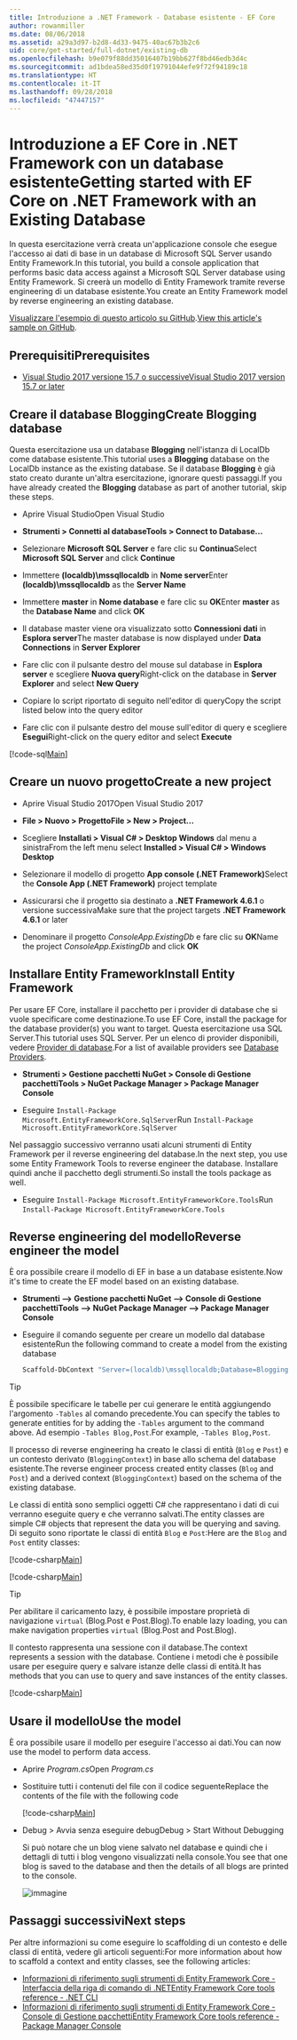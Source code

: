 ```yaml
---
title: Introduzione a .NET Framework - Database esistente - EF Core
author: rowanmiller
ms.date: 08/06/2018
ms.assetid: a29a3d97-b2d8-4d33-9475-40ac67b3b2c6
uid: core/get-started/full-dotnet/existing-db
ms.openlocfilehash: b9e079f88dd35016407b19bb627f8bd46edb3d4c
ms.sourcegitcommit: ad1bdea58ed35d0f19791044efe9f72f94189c18
ms.translationtype: HT
ms.contentlocale: it-IT
ms.lasthandoff: 09/28/2018
ms.locfileid: "47447157"
---
```

# <a name="getting-started-with-ef-core-on-net-framework-with-an-existing-database"></a><span data-ttu-id="20362-102">Introduzione a EF Core in .NET Framework con un database esistente</span><span class="sxs-lookup"><span data-stu-id="20362-102">Getting started with EF Core on .NET Framework with an Existing Database</span></span>

<span data-ttu-id="20362-103">In questa esercitazione verrà creata un'applicazione console che esegue l'accesso ai dati di base in un database di Microsoft SQL Server usando Entity Framework.</span><span class="sxs-lookup"><span data-stu-id="20362-103">In this tutorial, you build a console application that performs basic data access against a Microsoft SQL Server database using Entity Framework.</span></span> <span data-ttu-id="20362-104">Si creerà un modello di Entity Framework tramite reverse engineering di un database esistente.</span><span class="sxs-lookup"><span data-stu-id="20362-104">You create an Entity Framework model by reverse engineering an existing database.</span></span>

<span data-ttu-id="20362-105">[Visualizzare l'esempio di questo articolo su GitHub](https://github.com/aspnet/EntityFramework.Docs/tree/master/samples/core/GetStarted/FullNet/ConsoleApp.ExistingDb).</span><span class="sxs-lookup"><span data-stu-id="20362-105">[View this article's sample on GitHub](https://github.com/aspnet/EntityFramework.Docs/tree/master/samples/core/GetStarted/FullNet/ConsoleApp.ExistingDb).</span></span>

## <a name="prerequisites"></a><span data-ttu-id="20362-106">Prerequisiti</span><span class="sxs-lookup"><span data-stu-id="20362-106">Prerequisites</span></span>

* [<span data-ttu-id="20362-107">Visual Studio 2017 versione 15.7 o successive</span><span class="sxs-lookup"><span data-stu-id="20362-107">Visual Studio 2017 version 15.7 or later</span></span>](https://www.visualstudio.com/downloads/)

## <a name="create-blogging-database"></a><span data-ttu-id="20362-108">Creare il database Blogging</span><span class="sxs-lookup"><span data-stu-id="20362-108">Create Blogging database</span></span>

<span data-ttu-id="20362-109">Questa esercitazione usa un database **Blogging** nell'istanza di LocalDb come database esistente.</span><span class="sxs-lookup"><span data-stu-id="20362-109">This tutorial uses a **Blogging** database on the LocalDb instance as the existing database.</span></span> <span data-ttu-id="20362-110">Se il database **Blogging** è già stato creato durante un'altra esercitazione, ignorare questi passaggi.</span><span class="sxs-lookup"><span data-stu-id="20362-110">If you have already created the **Blogging** database as part of another tutorial, skip these steps.</span></span>

* <span data-ttu-id="20362-111">Aprire Visual Studio</span><span class="sxs-lookup"><span data-stu-id="20362-111">Open Visual Studio</span></span>

* <span data-ttu-id="20362-112">**Strumenti > Connetti al database**</span><span class="sxs-lookup"><span data-stu-id="20362-112">**Tools > Connect to Database...**</span></span>

* <span data-ttu-id="20362-113">Selezionare **Microsoft SQL Server** e fare clic su **Continua**</span><span class="sxs-lookup"><span data-stu-id="20362-113">Select **Microsoft SQL Server** and click **Continue**</span></span>

* <span data-ttu-id="20362-114">Immettere **(localdb)\mssqllocaldb** in **Nome server**</span><span class="sxs-lookup"><span data-stu-id="20362-114">Enter **(localdb)\mssqllocaldb** as the **Server Name**</span></span>

* <span data-ttu-id="20362-115">Immettere **master** in **Nome database** e fare clic su **OK**</span><span class="sxs-lookup"><span data-stu-id="20362-115">Enter **master** as the **Database Name** and click **OK**</span></span>

* <span data-ttu-id="20362-116">Il database master viene ora visualizzato sotto **Connessioni dati** in **Esplora server**</span><span class="sxs-lookup"><span data-stu-id="20362-116">The master database is now displayed under **Data Connections** in **Server Explorer**</span></span>

* <span data-ttu-id="20362-117">Fare clic con il pulsante destro del mouse sul database in **Esplora server** e scegliere **Nuova query**</span><span class="sxs-lookup"><span data-stu-id="20362-117">Right-click on the database in **Server Explorer** and select **New Query**</span></span>

* <span data-ttu-id="20362-118">Copiare lo script riportato di seguito nell'editor di query</span><span class="sxs-lookup"><span data-stu-id="20362-118">Copy the script listed below into the query editor</span></span>

* <span data-ttu-id="20362-119">Fare clic con il pulsante destro del mouse sull'editor di query e scegliere **Esegui**</span><span class="sxs-lookup"><span data-stu-id="20362-119">Right-click on the query editor and select **Execute**</span></span>

[!code-sql[Main](../_shared/create-blogging-database-script.sql)]

## <a name="create-a-new-project"></a><span data-ttu-id="20362-120">Creare un nuovo progetto</span><span class="sxs-lookup"><span data-stu-id="20362-120">Create a new project</span></span>

* <span data-ttu-id="20362-121">Aprire Visual Studio 2017</span><span class="sxs-lookup"><span data-stu-id="20362-121">Open Visual Studio 2017</span></span>

* <span data-ttu-id="20362-122">**File > Nuovo > Progetto**</span><span class="sxs-lookup"><span data-stu-id="20362-122">**File > New > Project...**</span></span>

* <span data-ttu-id="20362-123">Scegliere **Installati > Visual C# > Desktop Windows** dal menu a sinistra</span><span class="sxs-lookup"><span data-stu-id="20362-123">From the left menu select **Installed > Visual C# > Windows Desktop**</span></span>

* <span data-ttu-id="20362-124">Selezionare il modello di progetto **App console (.NET Framework)**</span><span class="sxs-lookup"><span data-stu-id="20362-124">Select the **Console App (.NET Framework)** project template</span></span>

* <span data-ttu-id="20362-125">Assicurarsi che il progetto sia destinato a **.NET Framework 4.6.1** o versione successiva</span><span class="sxs-lookup"><span data-stu-id="20362-125">Make sure that the project targets **.NET Framework 4.6.1** or later</span></span>

* <span data-ttu-id="20362-126">Denominare il progetto *ConsoleApp.ExistingDb* e fare clic su **OK**</span><span class="sxs-lookup"><span data-stu-id="20362-126">Name the project *ConsoleApp.ExistingDb* and click **OK**</span></span>

## <a name="install-entity-framework"></a><span data-ttu-id="20362-127">Installare Entity Framework</span><span class="sxs-lookup"><span data-stu-id="20362-127">Install Entity Framework</span></span>

<span data-ttu-id="20362-128">Per usare EF Core, installare il pacchetto per i provider di database che si vuole specificare come destinazione.</span><span class="sxs-lookup"><span data-stu-id="20362-128">To use EF Core, install the package for the database provider(s) you want to target.</span></span> <span data-ttu-id="20362-129">Questa esercitazione usa SQL Server.</span><span class="sxs-lookup"><span data-stu-id="20362-129">This tutorial uses SQL Server.</span></span> <span data-ttu-id="20362-130">Per un elenco di provider disponibili, vedere [Provider di database](../../providers/index.md).</span><span class="sxs-lookup"><span data-stu-id="20362-130">For a list of available providers see [Database Providers](../../providers/index.md).</span></span>

* <span data-ttu-id="20362-131">**Strumenti > Gestione pacchetti NuGet > Console di Gestione pacchetti**</span><span class="sxs-lookup"><span data-stu-id="20362-131">**Tools > NuGet Package Manager > Package Manager Console**</span></span>

* <span data-ttu-id="20362-132">Eseguire `Install-Package Microsoft.EntityFrameworkCore.SqlServer`</span><span class="sxs-lookup"><span data-stu-id="20362-132">Run `Install-Package Microsoft.EntityFrameworkCore.SqlServer`</span></span>

<span data-ttu-id="20362-133">Nel passaggio successivo verranno usati alcuni strumenti di Entity Framework per il reverse engineering del database.</span><span class="sxs-lookup"><span data-stu-id="20362-133">In the next step, you use some Entity Framework Tools to reverse engineer the database.</span></span> <span data-ttu-id="20362-134">Installare quindi anche il pacchetto degli strumenti.</span><span class="sxs-lookup"><span data-stu-id="20362-134">So install the tools package as well.</span></span>

* <span data-ttu-id="20362-135">Eseguire `Install-Package Microsoft.EntityFrameworkCore.Tools`</span><span class="sxs-lookup"><span data-stu-id="20362-135">Run `Install-Package Microsoft.EntityFrameworkCore.Tools`</span></span>

## <a name="reverse-engineer-the-model"></a><span data-ttu-id="20362-136">Reverse engineering del modello</span><span class="sxs-lookup"><span data-stu-id="20362-136">Reverse engineer the model</span></span>

<span data-ttu-id="20362-137">È ora possibile creare il modello di EF in base a un database esistente.</span><span class="sxs-lookup"><span data-stu-id="20362-137">Now it's time to create the EF model based on an existing database.</span></span>

* <span data-ttu-id="20362-138">**Strumenti –> Gestione pacchetti NuGet –> Console di Gestione pacchetti**</span><span class="sxs-lookup"><span data-stu-id="20362-138">**Tools –> NuGet Package Manager –> Package Manager Console**</span></span>

* <span data-ttu-id="20362-139">Eseguire il comando seguente per creare un modello dal database esistente</span><span class="sxs-lookup"><span data-stu-id="20362-139">Run the following command to create a model from the existing database</span></span>

  ``` powershell
  Scaffold-DbContext "Server=(localdb)\mssqllocaldb;Database=Blogging;Trusted_Connection=True;" Microsoft.EntityFrameworkCore.SqlServer
  ```

> [!TIP]  
> <span data-ttu-id="20362-140">È possibile specificare le tabelle per cui generare le entità aggiungendo l'argomento `-Tables` al comando precedente.</span><span class="sxs-lookup"><span data-stu-id="20362-140">You can specify the tables to generate entities for by adding the `-Tables` argument to the command above.</span></span> <span data-ttu-id="20362-141">Ad esempio `-Tables Blog,Post`.</span><span class="sxs-lookup"><span data-stu-id="20362-141">For example, `-Tables Blog,Post`.</span></span>

<span data-ttu-id="20362-142">Il processo di reverse engineering ha creato le classi di entità (`Blog` e `Post`) e un contesto derivato (`BloggingContext`) in base allo schema del database esistente.</span><span class="sxs-lookup"><span data-stu-id="20362-142">The reverse engineer process created entity classes (`Blog` and `Post`) and a derived context (`BloggingContext`) based on the schema of the existing database.</span></span>

<span data-ttu-id="20362-143">Le classi di entità sono semplici oggetti C# che rappresentano i dati di cui verranno eseguite query e che verranno salvati.</span><span class="sxs-lookup"><span data-stu-id="20362-143">The entity classes are simple C# objects that represent the data you will be querying and saving.</span></span> <span data-ttu-id="20362-144">Di seguito sono riportate le classi di entità `Blog` e `Post`:</span><span class="sxs-lookup"><span data-stu-id="20362-144">Here are the `Blog` and `Post` entity classes:</span></span>

 [!code-csharp[Main](../../../../samples/core/GetStarted/FullNet/ConsoleApp.ExistingDb/Blog.cs)]

[!code-csharp[Main](../../../../samples/core/GetStarted/FullNet/ConsoleApp.ExistingDb/Post.cs)]

> [!TIP]  
> <span data-ttu-id="20362-145">Per abilitare il caricamento lazy, è possibile impostare proprietà di navigazione `virtual` (Blog.Post e Post.Blog).</span><span class="sxs-lookup"><span data-stu-id="20362-145">To enable lazy loading, you can make navigation properties `virtual` (Blog.Post and Post.Blog).</span></span>

<span data-ttu-id="20362-146">Il contesto rappresenta una sessione con il database.</span><span class="sxs-lookup"><span data-stu-id="20362-146">The context represents a session with the database.</span></span> <span data-ttu-id="20362-147">Contiene i metodi che è possibile usare per eseguire query e salvare istanze delle classi di entità.</span><span class="sxs-lookup"><span data-stu-id="20362-147">It has methods that you can use to query and save instances of the entity classes.</span></span>

[!code-csharp[Main](../../../../samples/core/GetStarted/FullNet/ConsoleApp.ExistingDb/BloggingContext.cs)]

## <a name="use-the-model"></a><span data-ttu-id="20362-148">Usare il modello</span><span class="sxs-lookup"><span data-stu-id="20362-148">Use the model</span></span>

<span data-ttu-id="20362-149">È ora possibile usare il modello per eseguire l'accesso ai dati.</span><span class="sxs-lookup"><span data-stu-id="20362-149">You can now use the model to perform data access.</span></span>

* <span data-ttu-id="20362-150">Aprire *Program.cs*</span><span class="sxs-lookup"><span data-stu-id="20362-150">Open *Program.cs*</span></span>

* <span data-ttu-id="20362-151">Sostituire tutti i contenuti del file con il codice seguente</span><span class="sxs-lookup"><span data-stu-id="20362-151">Replace the contents of the file with the following code</span></span>

  [!code-csharp[Main](../../../../samples/core/GetStarted/FullNet/ConsoleApp.ExistingDb/Program.cs)] 

* <span data-ttu-id="20362-152">Debug > Avvia senza eseguire debug</span><span class="sxs-lookup"><span data-stu-id="20362-152">Debug > Start Without Debugging</span></span>

  <span data-ttu-id="20362-153">Si può notare che un blog viene salvato nel database e quindi che i dettagli di tutti i blog vengono visualizzati nella console.</span><span class="sxs-lookup"><span data-stu-id="20362-153">You see that one blog is saved to the database and then the details of all blogs are printed to the console.</span></span>

  ![immagine](_static/output-existing-db.png)

## <a name="next-steps"></a><span data-ttu-id="20362-155">Passaggi successivi</span><span class="sxs-lookup"><span data-stu-id="20362-155">Next steps</span></span>

<span data-ttu-id="20362-156">Per altre informazioni su come eseguire lo scaffolding di un contesto e delle classi di entità, vedere gli articoli seguenti:</span><span class="sxs-lookup"><span data-stu-id="20362-156">For more information about how to scaffold a context and entity classes, see the following articles:</span></span>
* [<span data-ttu-id="20362-157">Informazioni di riferimento sugli strumenti di Entity Framework Core - Interfaccia della riga di comando di .NET</span><span class="sxs-lookup"><span data-stu-id="20362-157">Entity Framework Core tools reference - .NET CLI</span></span>](xref:core/miscellaneous/cli/dotnet#dotnet-ef-dbcontext-scaffold)
* [<span data-ttu-id="20362-158">Informazioni di riferimento sugli strumenti di Entity Framework Core - Console di Gestione pacchetti</span><span class="sxs-lookup"><span data-stu-id="20362-158">Entity Framework Core tools reference - Package Manager Console</span></span>](xref:core/miscellaneous/cli/powershell#scaffold-dbcontext)